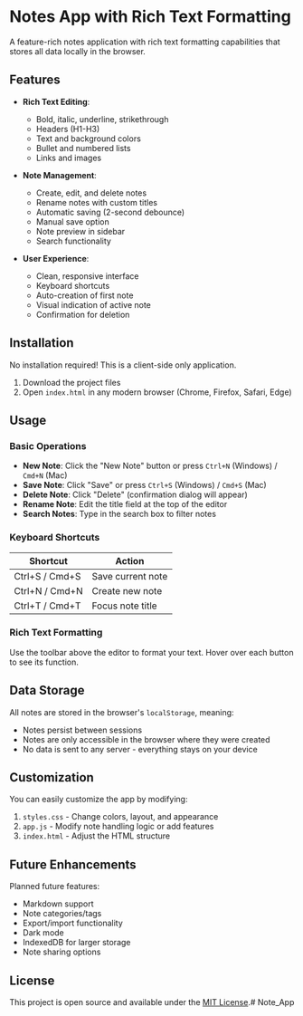 # Notes App with Rich Text Formatting

A feature-rich notes application with rich text formatting capabilities that stores all data locally in the browser.

## Features

- **Rich Text Editing**:
  - Bold, italic, underline, strikethrough
  - Headers (H1-H3)
  - Text and background colors
  - Bullet and numbered lists
  - Links and images

- **Note Management**:
  - Create, edit, and delete notes
  - Rename notes with custom titles
  - Automatic saving (2-second debounce)
  - Manual save option
  - Note preview in sidebar
  - Search functionality

- **User Experience**:
  - Clean, responsive interface
  - Keyboard shortcuts
  - Auto-creation of first note
  - Visual indication of active note
  - Confirmation for deletion

## Installation

No installation required! This is a client-side only application.

1. Download the project files
2. Open `index.html` in any modern browser (Chrome, Firefox, Safari, Edge)

## Usage

### Basic Operations

- **New Note**: Click the "New Note" button or press `Ctrl+N` (Windows) / `Cmd+N` (Mac)
- **Save Note**: Click "Save" or press `Ctrl+S` (Windows) / `Cmd+S` (Mac)
- **Delete Note**: Click "Delete" (confirmation dialog will appear)
- **Rename Note**: Edit the title field at the top of the editor
- **Search Notes**: Type in the search box to filter notes

### Keyboard Shortcuts

| Shortcut | Action |
|----------|--------|
| Ctrl+S / Cmd+S | Save current note |
| Ctrl+N / Cmd+N | Create new note |
| Ctrl+T / Cmd+T | Focus note title |

### Rich Text Formatting

Use the toolbar above the editor to format your text. Hover over each button to see its function.

## Data Storage

All notes are stored in the browser's `localStorage`, meaning:

- Notes persist between sessions
- Notes are only accessible in the browser where they were created
- No data is sent to any server - everything stays on your device


## Customization

You can easily customize the app by modifying:

1. `styles.css` - Change colors, layout, and appearance
2. `app.js` - Modify note handling logic or add features
3. `index.html` - Adjust the HTML structure


## Future Enhancements

Planned future features:

- Markdown support
- Note categories/tags
- Export/import functionality
- Dark mode
- IndexedDB for larger storage
- Note sharing options

## License

This project is open source and available under the [MIT License](LICENSE).# Note_App
